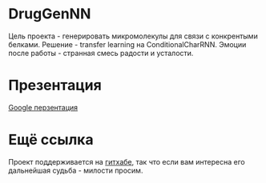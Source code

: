 # DrugGenNN

Цель проекта - генерировать микромолекулы для связи с конкрентыми белками. 
Решение - transfer learning на ConditionalCharRNN.
Эмоции после работы - странная смесь радости и усталости.

# Презентация

[Google перзентация](https://docs.google.com/presentation/d/1Dh5_amSvJR179avgK0QwkqI-6yY9wVCaJgFZld4tgQM/edit?usp=sharing)

# Ещё ссылка

Проект поддерживается на [гитхабе](https://github.com/TheRussianFella/DrugGenNN.git), так что если вам интересна его дальнейшая судьба - милости просим.
